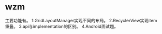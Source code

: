 # wzm
主要功能有。
1.GridLayoutManager实现不同的布局。
2.RecyclerView实现item重叠。
3.api与implementation的区别。
4.Android面试题。
